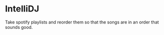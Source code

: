 # IntelliDJ
Take spotify playlists and reorder them so that the songs are in an order that sounds good.
